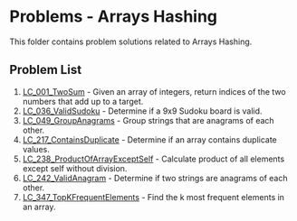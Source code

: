 # Problems - Arrays Hashing

This folder contains problem solutions related to Arrays Hashing.

## Problem List

1. [LC_001_TwoSum](./LC_001_TwoSum) - Given an array of integers, return indices of the two numbers that add up to a target.
2. [LC_036_ValidSudoku](./LC_036_ValidSudoku) - Determine if a 9x9 Sudoku board is valid.
3. [LC_049_GroupAnagrams](./LC_049_GroupAnagrams) - Group strings that are anagrams of each other.
4. [LC_217_ContainsDuplicate](./LC_217_ContainsDuplicate) - Determine if an array contains duplicate values.
5. [LC_238_ProductOfArrayExceptSelf](./LC_238_ProductOfArrayExceptSelf) - Calculate product of all elements except self without division.
6. [LC_242_ValidAnagram](./LC_242_ValidAnagram) - Determine if two strings are anagrams of each other.
7. [LC_347_TopKFrequentElements](./LC_347_TopKFrequentElements) - Find the k most frequent elements in an array.

